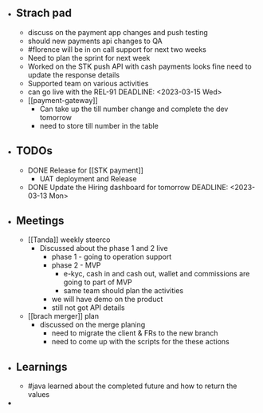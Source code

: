- ## Strach pad
	- discuss on the payment app changes and push testing
	- should new payments api changes to QA
	- #florence will be in on call support for next two weeks
	- Need to plan the sprint for next week
	- Worked on the STK push API with cash payments looks fine need to update the response details
	- Supported team on various activities
	- can go live with the REL-91
	  DEADLINE: <2023-03-15 Wed>
	- [[payment-gateway]]
		- Can take up the till number change and complete the dev tomorrow
		- need to store till number in the table
- ## TODOs
	- DONE Release for [[STK payment]]
		- UAT deployment and Release
	- DONE Update the Hiring dashboard for tomorrow
	  DEADLINE: <2023-03-13 Mon>
- ## Meetings
	- [[Tanda]] weekly steerco
		- Discussed about the phase 1 and 2 live
			- phase 1 - going to operation support
			- phase 2 - MVP
				- e-kyc, cash in and cash out, wallet and commissions are going to part of MVP
				- same team should plan the activities
			- we will have demo on the product
			- still not got API details
	- [[brach merger]] plan
		- discussed on the merge planing
			- need to migrate the client & FRs to the new branch
			- need to come up with the scripts for the these actions
- ## Learnings
	- #java learned about the completed future and how to return the values
-